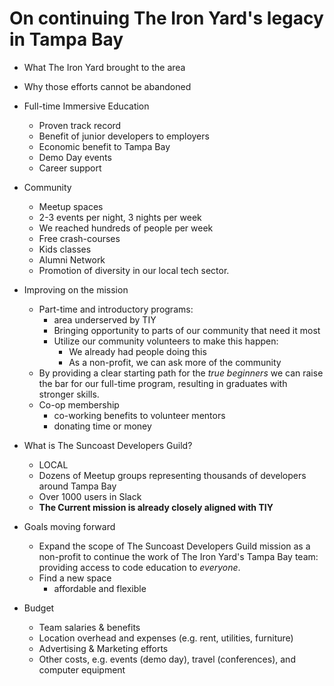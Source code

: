 # On continuing The Iron Yard's legacy in Tampa Bay

- What The Iron Yard brought to the area
- Why those efforts cannot be abandoned
- Full-time Immersive Education
  - Proven track record
  - Benefit of junior developers to employers
  - Economic benefit to Tampa Bay
  - Demo Day events
  - Career support
- Community
  - Meetup spaces
  - 2-3 events per night, 3 nights per week
  - We reached hundreds of people per week
  - Free crash-courses
  - Kids classes
  - Alumni Network
  - Promotion of diversity in our local tech sector.
- Improving on the mission
  - Part-time and introductory programs:
    - area underserved by TIY
    - Bringing opportunity to parts of our community that need it most
    - Utilize our community volunteers to make this happen:
      - We already had people doing this
      - As a non-profit, we can ask more of the community
  - By providing a clear starting path for the *true beginners* we can raise the bar for our full-time program, resulting in graduates with stronger skills.
  - Co-op membership
    - co-working benefits to volunteer mentors
    - donating time or money

- What is The Suncoast Developers Guild?
  - LOCAL
  - Dozens of Meetup groups representing thousands of developers around Tampa Bay
  - Over 1000 users in Slack
  - **The Current mission is already closely aligned with TIY**

- Goals moving forward
  - Expand the scope of The Suncoast Developers Guild mission as a non-profit to continue the work of The Iron Yard's Tampa Bay team: providing access to code education to _everyone_.
  - Find a new space
    - affordable and flexible
- Budget
  - Team salaries & benefits
  - Location overhead and expenses (e.g. rent, utilities, furniture)
  - Advertising & Marketing efforts
  - Other costs, e.g. events (demo day), travel (conferences), and computer equipment
